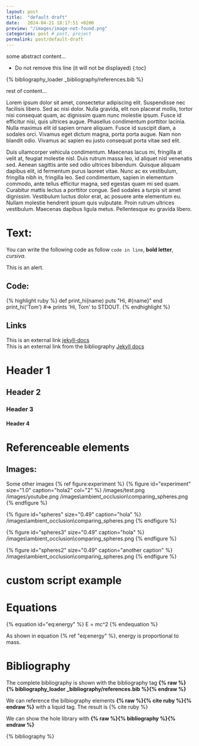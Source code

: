 ```yaml
---
layout: post
title:  "default draft"
date:   2024-04-21 18:17:51 +0200
preview: "/images/image-not-found.png"
categories: post # post, project
permalink: post/default-draft
---
```

<!-- abstract --> 
some abstract content...
<!-- end-abstract -->


<!-- index -->
* Do not remove this line (it will not be displayed)
{:toc}

<!-- Load all references -->
{% bibliography_loader _bibliography/references.bib %}

rest of content...

Lorem ipsum dolor sit amet, consectetur adipiscing elit. Suspendisse nec facilisis libero. Sed ac nisi dolor. Nulla gravida, elit non placerat mollis, tortor nisi consequat quam, ac dignissim quam nunc molestie ipsum. Fusce id efficitur nisi, quis ultrices augue. Phasellus condimentum porttitor lacinia. Nulla maximus elit id sapien ornare aliquam. Fusce id suscipit diam, a sodales orci. Vivamus eget dictum magna, porta porta augue. Nam non blandit odio. Vivamus ac sapien eu justo consequat porta vitae sed elit.

Duis ullamcorper vehicula condimentum. Maecenas lacus mi, fringilla at velit at, feugiat molestie nisl. Duis rutrum massa leo, id aliquet nisl venenatis sed. Aenean sagittis ante sed odio ultrices bibendum. Quisque aliquam dapibus elit, id fermentum purus laoreet vitae. Nunc ac ex vestibulum, fringilla nibh in, fringilla leo. Sed condimentum, sapien in elementum commodo, ante tellus efficitur magna, sed egestas quam mi sed quam. Curabitur mattis lectus a porttitor congue. Sed sodales a turpis sit amet dignissim. Vestibulum luctus dolor erat, ac posuere ante elementum eu. Nullam molestie hendrerit ipsum quis vulputate. Proin rutrum ultrices vestibulum. Maecenas dapibus ligula metus. Pellentesque eu gravida libero. 





# Text:
You can write the following code as follow  `code in line`, **bold letter**, *cursiva*. 

<div class="alert alert-secondary" role="alert">
    This is an alert.
</div>

## Code:

{% highlight ruby %}
def print_hi(name)
  puts "Hi, #{name}"
end
print_hi('Tom')
#=> prints 'Hi, Tom' to STDOUT.
{% endhighlight %}

## Links
This is an external link [jekyll-docs](https://jekyllrb.com/docs/home)  
This is an external link from the bibliography [Jekyll docs][jekyll-docs]

[jekyll-docs]: https://jekyllrb.com/docs/home

# Header 1
## Header 2
### Header 3
#### Header 4

# Referenceable elements
## Images:

Some other images  {% ref figure:experiment %}
{% figure id="experiment" size="1.0" caption="hola2" col="2" %}
/images/test.png
/images/youtube.png
/images\ambient_occlusion\comparing_spheres.png
{% endfigure %}


{% figure id="spheres" size="0.49" caption="hola" %}
/images\ambient_occlusion\comparing_spheres.png
{% endfigure %}

{% figure id="spheres3" size="0.49" caption="hola" %}
/images\ambient_occlusion\comparing_spheres.png
{% endfigure %}

{% figure id="spheres2" size="0.49" caption="another caption" %}
/images\ambient_occlusion\comparing_spheres.png
{% endfigure %}
# custom script example


# Equations
{% equation id="eq:energy" %}
E = mc^2
{% endequation %}

As shown in equation {% ref "eq:energy" %}, energy is proportional to mass.

# Bibliography
The complete bibliography is shown with the bibliography tag **{% raw %}{% bibliography_loader _bibliography/references.bib %}{% endraw %}**

We can reference the bilbiography elements **{% raw %}{% cite ruby %}{% endraw %}** with a liquid tag. The result is {% cite ruby %}

We can show the hole library with **{% raw %}{% bibliography %}{% endraw %}**

{% bibliography %}
